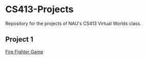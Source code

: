 # CS413-Projects
Repository for the projects of NAU's CS413 Virtual Worlds class. 
## Project 1
[Fire Fighter Game](https://dana.ucc.nau.edu/gym3/cs413/project_1/index.html)
